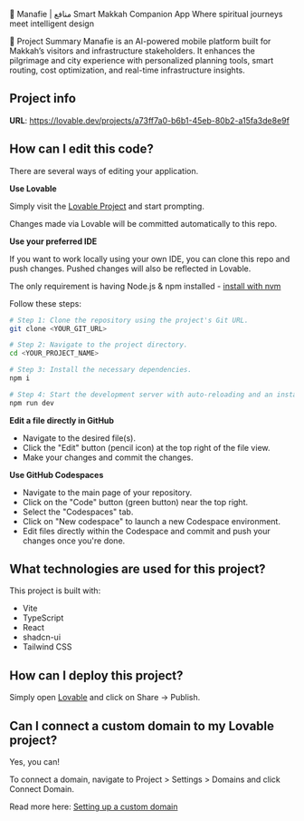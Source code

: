 🕌 Manafie | منافع
Smart Makkah Companion App
Where spiritual journeys meet intelligent design

📌 Project Summary
Manafie is an AI-powered mobile platform built for Makkah’s visitors and infrastructure stakeholders. It enhances the pilgrimage and city experience with personalized planning tools, smart routing, cost optimization, and real-time infrastructure insights.

## Project info

**URL**: https://lovable.dev/projects/a73ff7a0-b6b1-45eb-80b2-a15fa3de8e9f

## How can I edit this code?

There are several ways of editing your application.

**Use Lovable**

Simply visit the [Lovable Project](https://lovable.dev/projects/a73ff7a0-b6b1-45eb-80b2-a15fa3de8e9f) and start prompting.

Changes made via Lovable will be committed automatically to this repo.

**Use your preferred IDE**

If you want to work locally using your own IDE, you can clone this repo and push changes. Pushed changes will also be reflected in Lovable.

The only requirement is having Node.js & npm installed - [install with nvm](https://github.com/nvm-sh/nvm#installing-and-updating)

Follow these steps:

```sh
# Step 1: Clone the repository using the project's Git URL.
git clone <YOUR_GIT_URL>

# Step 2: Navigate to the project directory.
cd <YOUR_PROJECT_NAME>

# Step 3: Install the necessary dependencies.
npm i

# Step 4: Start the development server with auto-reloading and an instant preview.
npm run dev
```

**Edit a file directly in GitHub**

- Navigate to the desired file(s).
- Click the "Edit" button (pencil icon) at the top right of the file view.
- Make your changes and commit the changes.

**Use GitHub Codespaces**

- Navigate to the main page of your repository.
- Click on the "Code" button (green button) near the top right.
- Select the "Codespaces" tab.
- Click on "New codespace" to launch a new Codespace environment.
- Edit files directly within the Codespace and commit and push your changes once you're done.

## What technologies are used for this project?

This project is built with:

- Vite
- TypeScript
- React
- shadcn-ui
- Tailwind CSS

## How can I deploy this project?

Simply open [Lovable](https://lovable.dev/projects/a73ff7a0-b6b1-45eb-80b2-a15fa3de8e9f) and click on Share -> Publish.

## Can I connect a custom domain to my Lovable project?

Yes, you can!

To connect a domain, navigate to Project > Settings > Domains and click Connect Domain.

Read more here: [Setting up a custom domain](https://docs.lovable.dev/tips-tricks/custom-domain#step-by-step-guide)

